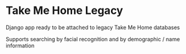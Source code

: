 # Take Me Home Legacy

Django app ready to be attached to legacy Take Me Home databases

Supports searching by facial recognition and by demographic / name information